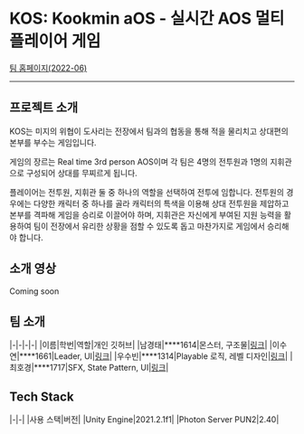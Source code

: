 # KOS: Kookmin aOS - 실시간 AOS 멀티플레이어 게임

[팀 홈페이지(2022-06)](https://kookmin-sw.github.io/capstone-2022-06/)

* * *

## 프로젝트 소개

KOS는 미지의 위협이 도사리는 전장에서 팀과의 협동을 통해 적을 물리치고 상대편의 본부를 부수는 게임입니다.

게임의 장르는 Real time 3rd person AOS이며 각 팀은 4명의 전투원과 1명의 지휘관으로 구성되어 상대를 무찌르게 됩니다.

플레이어는 전투원, 지휘관 둘 중 하나의 역할을 선택하여 전투에 임합니다. 전투원의 경우에는 다양한 캐릭터 중 하나를 골라 캐릭터의 특색을 이용해 상대 전투원을 제압하고 본부를 격파해 게임을 승리로 이끌어야 하며, 지휘관은 자신에게 부여된 지원 능력을 활용하여 팀이 전장에서 유리한 상황을 점할 수 있도록 돕고 마찬가지로 게임에서 승리해야 합니다.

## 소개 영상

Coming soon

## 팀 소개

|-|-|-|-|
|이름|학번|역할|개인 깃허브|
|남경태|****1614|몬스터, 구조물|[링크](https://github.com/namgyeongtae)|
|이수연|****1661|Leader, UI|[링크](https://github.com/2Baekgu)|
|우수빈|****1314|Playable 로직, 레벨 디자인|[링크](https://github.com/wsb8618)|
|최호경|****1717|SFX, State Pattern, UI|[링크](https://github.com/nicotina04)|

## Tech Stack

|-|-|
|사용 스택|버전|
|Unity Engine|2021.2.1f1|
|Photon Server PUN2|2.40|
